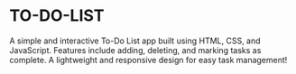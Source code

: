 # TO-DO-LIST
A simple and interactive To-Do List app built using HTML, CSS, and JavaScript. Features include adding, deleting, and marking tasks as complete. A lightweight and responsive design for easy task management!
